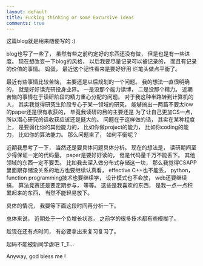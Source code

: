 ```yaml
---
layout: default
title: Fucking thinking or some Excursive ideas
comments: true
---
```


这篇blog就是用来随便写的 :)

blog也写了一些了， 虽然有些之前约定好的东西还没有做， 但是也是有一些进度。
现在想改变一下blog的风格， 以后我要尽量记录可以被记录的， 而且有记录的价值的事情。 妈蛋， 最近这个记性看来是要好好用
烂笔头做点平衡了。

最近有些事情比较苦恼， 主要还是以后规划的一个问题。
我的想法一直很明确的， 就是好好读完研投身业界。 一是没那个能力读博， 二是没那个精力。
近期苦恼的事情在于读研阶段的精力重心分配的问题。 对于我这种半路转到计算机的人， 其实我觉得研究生阶段专心于某一领域的研究， 能够搞出一两篇不要太low的paper还是很有收获的， 毕竟我读研的目的主要还是
为了让自己更加CS一点， 所以潜心研究的话收获应该还是挺大的。 问题在于这样做的话， 其实在某种程度上， 是要弱化你的其他能力的， 比如你做project的能力， 比如你coding的能力， 比如你的算法能力。 那么问题来了， 如何平衡呢？

近期我思考了一下， 当然还是要具体问题具体分析。 现在的想法是， 读研期间至少得保证一定的代码量。 paper是要好好读的， 但是代码量千万不能丢下。 其他领域的东西一定不要丢。 比如我去深入做分布式存储这一块， 那么我觉得CSAPP里面跟存储没关系的地方也要继续认真看， effective C++也不能丢， python， function programming技术也要继续学， 设计模式也不会放， web还要继续搞， 算法竞赛还是要定期参与， 等等。  这些是我喜欢的东西， 是我一点一点积累起来的东西， 当然不能轻易放下。 

具体的情况， 我要等下面这段时间再分析一下。

总体来说， 近期处于一个负增长状态， 之前学的很多技术都有些模糊了。

趁现在还有点时间， 有必要拿出来复习复习了。

起码不能被新同学虐吧 T_T...

Anyway, god bless me !

